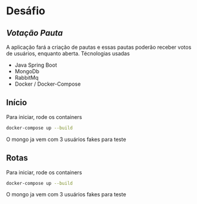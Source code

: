 # Desáfio
## _Votação Pauta_

A aplicação fará a criação de pautas e essas pautas poderão receber votos de usuários, enquanto aberta.
Técnologias usadas

- Java Spring Boot
- MongoDb
- RabbitMq
- Docker / Docker-Compose

## Início
Para iniciar, rode os containers
```sh
docker-compose up --build
```
O mongo ja vem com 3 usuários fakes para teste

## Rotas
Para iniciar, rode os containers
```sh
docker-compose up --build
```
O mongo ja vem com 3 usuários fakes para teste

